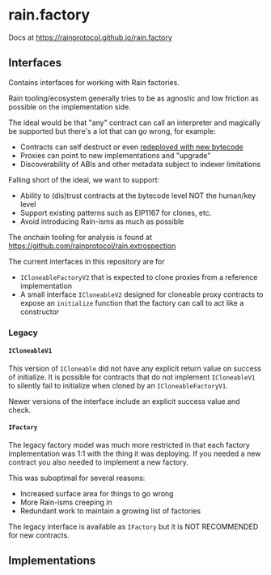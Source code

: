 # rain.factory

Docs at https://rainprotocol.github.io/rain.factory

## Interfaces

Contains interfaces for working with Rain factories.

Rain tooling/ecosystem generally tries to be as agnostic and low friction as
possible on the implementation side.

The ideal would be that "any" contract can call an interpreter and magically be
supported but there's a lot that can go wrong, for example:

- Contracts can self destruct or even [redeployed with new bytecode](https://0age.medium.com/the-promise-and-the-peril-of-metamorphic-contracts-9eb8b8413c5e)
- Proxies can point to new implementations and "upgrade"
- Discoverability of ABIs and other metadata subject to indexer limitations

Falling short of the ideal, we want to support:

- Ability to (dis)trust contracts at the bytecode level NOT the human/key level
- Support existing patterns such as EIP1167 for clones, etc.
- Avoid introducing Rain-isms as much as possible

The onchain tooling for analysis is found at https://github.com/rainprotocol/rain.extrospection

The current interfaces in this repository are for

- `ICloneableFactoryV2` that is expected to clone proxies from a reference
  implementation
- A small interface `ICloneableV2` designed for cloneable proxy contracts to
  expose an `initialize` function that the factory can call to act like a
  constructor

### Legacy

#### `ICloneableV1`

This version of `ICloneable` did not have any explicit return value on success of
initialize. It is possible for contracts that do not implement `ICloneableV1` to
silently fail to initialize when cloned by an `ICloneableFactoryV1`.

Newer versions of the interface include an explicit success value and check.

#### `IFactory`

The legacy factory model was much more restricted in that each factory
implementation was 1:1 with the thing it was deploying. If you needed a new
contract you also needed to implement a new factory.

This was suboptimal for several reasons:

- Increased surface area for things to go wrong
- More Rain-isms creeping in
- Redundant work to maintain a growing list of factories

The legacy interface is available as `IFactory` but it is NOT RECOMMENDED for
new contracts.

## Implementations